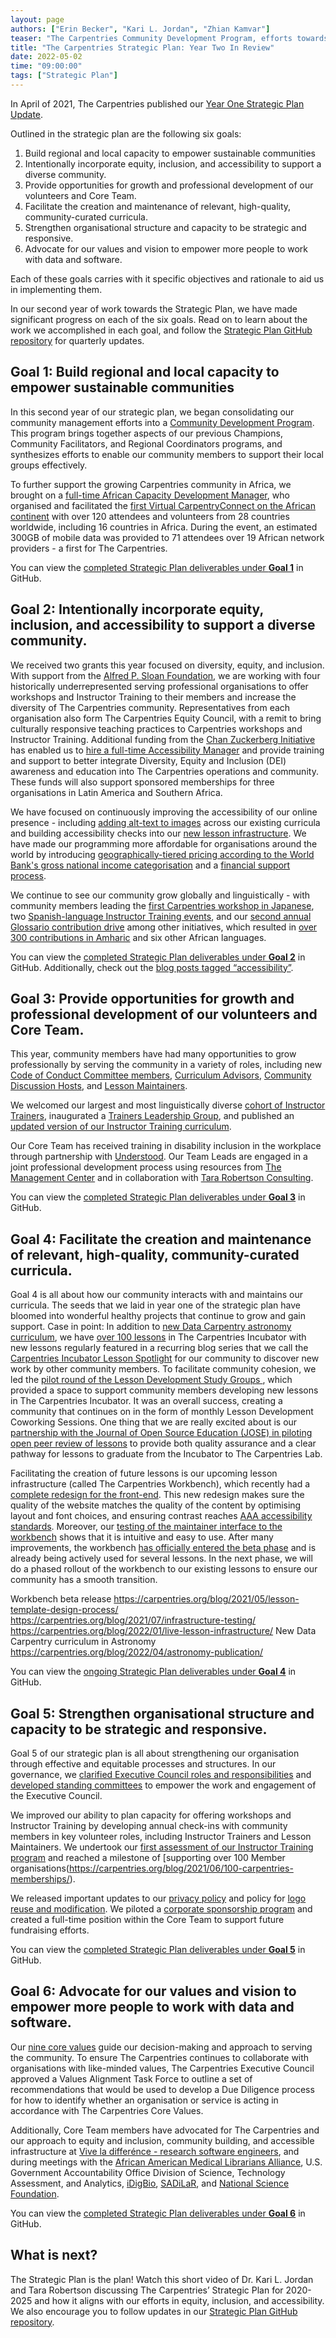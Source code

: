```yaml
---
layout: page
authors: ["Erin Becker", "Kari L. Jordan", "Zhian Kamvar"]
teaser: "The Carpentries Community Development Program, efforts towards Equity, Inclusion, Accessibility, and more progress towards our five-year strategic plan!"
title: "The Carpentries Strategic Plan: Year Two In Review"
date: 2022-05-02
time: "09:00:00"
tags: ["Strategic Plan"]
---
```


In April of 2021, The Carpentries published our [Year One Strategic Plan Update](https://carpentries.org/blog/2021/04/carpentries-strategic-plan-year-1-update/).

Outlined in the strategic plan are the following six goals:

1. Build regional and local capacity to empower sustainable communities
2. Intentionally incorporate equity, inclusion, and accessibility to support a diverse community.
3. Provide opportunities for growth and professional development of our volunteers and Core Team.
4. Facilitate the creation and maintenance of relevant, high-quality, community-curated curricula.
5. Strengthen organisational structure and capacity to be strategic and responsive.
6. Advocate for our values and vision to empower more people to work with data and software.

Each of these goals carries with it specific objectives and rationale to aid us in implementing them.

In our second year of work towards the Strategic Plan, we have made significant progress on each of the six goals. Read on to learn about the work we accomplished in each goal, and follow the [Strategic Plan GitHub repository](https://github.com/carpentries/strategic-plan) for quarterly updates.

## Goal 1: Build regional and local capacity to empower sustainable communities

In this second year of our strategic plan, we began consolidating our community management efforts into a [Community Development Program](https://carpentries.org/blog/2021/10/announcing-community-development-program/). This program brings together aspects of our previous Champions, Community Facilitators, and Regional Coordinators programs, and synthesizes efforts to enable our community members to support their local groups effectively.

To further support the growing Carpentries community in Africa, we brought on a [full-time African Capacity Development Manager](https://carpentries.org/blog/2021/10/announcing-african-capacity-development-manager/), who organised and facilitated the [first Virtual CarpentryConnect on the African continent](https://carpentries.org/blog/2021/09/carpentryconnect/) with over 120 attendees and volunteers from 28 countries worldwide, including 16 countries in Africa. During the event, an estimated 300GB of mobile data was provided to 71 attendees over 19 African network providers - a first for The Carpentries.

You can view the [completed Strategic Plan deliverables under __Goal 1__](https://github.com/carpentries/strategic-plan/issues?q=is%3Aissue+label%3A%22Goal+1%22+is%3Aclosed) in GitHub.

## Goal 2: Intentionally incorporate equity, inclusion, and accessibility to support a diverse community.

We received two grants this year focused on diversity, equity, and inclusion. With support from the [Alfred P. Sloan Foundation](https://carpentries.org/blog/2021/06/carpentries-sloan-foundation-announcement/), we are working with four historically underrepresented serving professional organisations to offer workshops and Instructor Training to their members and increase the diversity of The Carpentries community. Representatives from each organisation also form The Carpentries Equity Council, with a remit to bring culturally responsive teaching practices to Carpentries workshops and Instructor Training. Additional funding from the [Chan Zuckerberg Initiative](https://carpentries.org/blog/2022/01/executive-director-new-years-message/) has enabled us to [hire a full-time Accessibility Manager](https://carpentries.org/blog/2022/04/introducing-accessibility-coordinator/) and provide training and support to better integrate Diversity, Equity and Inclusion (DEI) awareness and education into The Carpentries operations and community. These funds will also support sponsored memberships for three organisations in Latin America and Southern Africa.

We have focused on continuously improving the accessibility of our online presence - including [adding alt-text to images](https://carpentries.org/blog/2021/04/Acc-athon/) across our existing curricula and building accessibility checks into our [new lesson infrastructure](https://carpentries.org/blog/2022/01/live-lesson-infrastructure/). We have made our programming more affordable for organisations around the world by introducing [geographically-tiered pricing according to the World Bank's gross national income categorisation](https://carpentries.org/blog/2021/11/membership-pricing-update/) and a [financial support process](https://carpentries.typeform.com/to/lZat2eO5?typeform-source=carpentries.org).

We continue to see our community grow globally and linguistically - with community members leading the [first Carpentries workshop in Japanese](https://carpentries.org/blog/2021/06/first-japanese-r-workshop-en/), two [Spanish-language Instructor Training events](https://carpentries.org/blog/2021/11/metadocencia-instructor-training-english/), and our [second annual Glossario contribution drive](https://carpentries.org/blog/2021/10/hacktoberfest-2021/) among other initiatives, which resulted in [over 300 contributions in Amharic](https://carpentries.org/blog/2021/11/Glosario-African-Contributions/) and six other African languages.

You can view the [completed Strategic Plan deliverables under __Goal 2__](https://github.com/carpentries/strategic-plan/issues?q=is%3Aissue+is%3Aclosed+label%3A%22Goal+2%22) in GitHub. Additionally, check out the [blog posts tagged “accessibility”](https://carpentries.org/posts-by-tags/#blog-tag-accessibility).

## Goal 3: Provide opportunities for growth and professional development of our volunteers and Core Team.

This year, community members have had many opportunities to grow professionally by serving the community in a variety of roles, including new [Code of Conduct Committee members](https://carpentries.org/blog/2021/06/recruiting-for-coc-committee/), [Curriculum Advisors](https://carpentries.org/blog/2022/02/announcing-new-cacs/), [Community Discussion Hosts](https://carpentries.org/blog/2021/05/discussion-host-onboarding/), and [Lesson Maintainers](https://carpentries.org/blog/2021/09/maintainer-welcome-2021/).

We welcomed our largest and most linguistically diverse [cohort of Instructor Trainers](https://carpentries.org/blog/2021/07/welcome-new-trainers/), inaugurated a [Trainers Leadership Group](https://carpentries.org/blog/2021/03/announcing-new-Trainers-leadership-members/), and published an [updated version of our Instructor Training curriculum](https://carpentries.org/blog/2021/11/IT-curriculum-update/).  

Our Core Team has received training in disability inclusion in the workplace through partnership with [Understood](https://www.understood.org/). Our Team Leads are engaged in a joint professional development process using resources from [The Management Center](https://www.managementcenter.org/) and in collaboration with [Tara Robertson Consulting](https://tararobertson.ca/).

You can view the [completed Strategic Plan deliverables under __Goal 3__](https://github.com/carpentries/strategic-plan/issues?q=is%3Aissue+is%3Aclosed+label%3A%22Goal+3%22) in GitHub.

## Goal 4: Facilitate the creation and maintenance of relevant, high-quality, community-curated curricula.

Goal 4 is all about how our community interacts with and maintains our curricula. The seeds that we laid in year one of the strategic plan have bloomed into wonderful healthy projects that continue to grow and gain support. Case in point: In addition to [new Data Carpentry astronomy curriculum](https://carpentries.org/blog/2022/04/astronomy-publication/), we have [over 100 lessons](https://carpentries.org/community-lessons/) in The Carpentries Incubator with new lessons regularly featured in a recurring blog series that we call the [Carpentries Incubator Lesson Spotlight](https://carpentries.org/posts-by-tags/#blog-tag-carpentries-incubator-lesson-spotlight) for our community to discover new work by other community members. To facilitate community cohesion, we led the [pilot round of the Lesson Development Study Groups ](https://carpentries.org/blog/2021/06/ldsg1-retrospective/), which provided a space to support community members developing new lessons in The Carpentries Incubator. It was an overall success, creating a community that continues on in the form of monthly Lesson Development Coworking Sessions. One thing that we are really excited about is our [partnership with the Journal of Open Source Education (JOSE) in piloting open peer review of lessons](https://carpentries.org/blog/2022/02/carpentries-lab-lesson-review-pilot/) to provide both quality assurance and a clear pathway for lessons to graduate from the Incubator to The Carpentries Lab.

Facilitating the creation of future lessons is our upcoming lesson infrastructure (called The Carpentries Workbench), which recently had a [complete redesign for the front-end](https://carpentries.org/blog/2021/05/lesson-template-design-process/). This new redesign makes sure the quality of the website matches the quality of the content by optimising layout and font choices, and ensuring contrast reaches [AAA accessibility standards](https://www.w3.org/WAI/WCAG2AAA-Conformance).  Moreover, our [testing of the maintainer interface to the workbench](https://carpentries.org/blog/2021/07/infrastructure-testing/) shows that it is intuitive and easy to use. After many improvements, the workbench [has officially entered the beta phase](https://carpentries.org/blog/2022/01/live-lesson-infrastructure/) and is already being actively used for several lessons. In the next phase, we will do a phased rollout of the workbench to our existing lessons to ensure our community has a smooth transition.

Workbench beta release
https://carpentries.org/blog/2021/05/lesson-template-design-process/
https://carpentries.org/blog/2021/07/infrastructure-testing/
https://carpentries.org/blog/2022/01/live-lesson-infrastructure/
New Data Carpentry curriculum in Astronomy https://carpentries.org/blog/2022/04/astronomy-publication/

You can view the [ongoing Strategic Plan deliverables under __Goal 4__](https://github.com/carpentries/strategic-plan/issues?q=is%3Aissue+label%3A%22Goal+4%22+is%3Aopen) in GitHub.

## Goal 5: Strengthen organisational structure and capacity to be strategic and responsive.

Goal 5 of our strategic plan is all about strengthening our organisation through effective and equitable processes and structures. In our governance, we [clarified Executive Council roles and responsibilities](https://carpentries.org/blog/2021/07/carpentries-governance/) and [developed standing committees](https://carpentries.org/blog/2021/07/new-executive-council-standing-committees/) to empower the work and engagement of the Executive Council.

We improved our ability to plan capacity for offering workshops and Instructor Training by developing annual check-ins with community members in key volunteer roles, including Instructor Trainers and Lesson Maintainers. We undertook our [first assessment of our Instructor Training program](https://carpentries.org/blog/2021/09/2021_IT_Report/) and reached a milestone of [supporting over 100 Member organisations(https://carpentries.org/blog/2021/06/100-carpentries-memberships/).

We released important updates to our [privacy policy](https://carpentries.org/blog/2022/01/updated-privacy-policy/) and policy for [logo reuse and modification](https://carpentries.org/blog/2022/02/carpentries-logo-policy-changes/). We piloted a [corporate sponsorship program](https://carpentries.org/blog/2021/10/announcing-carpentries-sponsorship-program/) and created a full-time position within the Core Team to support future fundraising efforts.

You can view the [completed Strategic Plan deliverables under __Goal 5__](https://github.com/carpentries/strategic-plan/issues?q=is%3Aissue+label%3A%22Goal+5%22+is%3Aclosed) in GitHub.

## Goal 6: Advocate for our values and vision to empower more people to work with data and software.

Our [nine core values](https://carpentries.org/values/) guide our decision-making and approach to serving the community. To ensure The Carpentries continues to collaborate with organisations with like-minded values, The Carpentries Executive Council approved a Values Alignment Task Force to outline a set of recommendations that would be used to develop a Due Diligence process for how to identify whether an organisation or service is acting in accordance with The Carpentries Core Values.

Additionally, Core Team members have advocated for The Carpentries and our approach to equity and inclusion, community building, and accessible infrastructure at [Vive la differénce - research software engineers](https://www.lorentzcenter.nl/vive-la-difference-research-software-engineers.html), and during meetings with the [African American Medical Librarians Alliance](https://sites.google.com/view/aamla-mla/home), U.S. Government Accountability Office Division of Science, Technology Assessment, and Analytics, [iDigBio](https://www.idigbio.org/), [SADiLaR](https://sadilar.org/index.php/en/), and [National Science Foundation](https://nsf.gov/).

You can view the [completed Strategic Plan deliverables under __Goal 6__](https://github.com/carpentries/strategic-plan/issues?q=is%3Aissue+is%3Aclosed+label%3A%22Goal+6%22) in GitHub.

## What is next?
The Strategic Plan is the plan! Watch this short video of Dr. Kari L. Jordan and Tara Robertson discussing The Carpentries’ Strategic Plan for 2020-2025 and how it aligns with our efforts in equity, inclusion, and accessibility. We also encourage you to follow updates in our [Strategic Plan GitHub repository](https://github.com/carpentries/strategic-plan).

